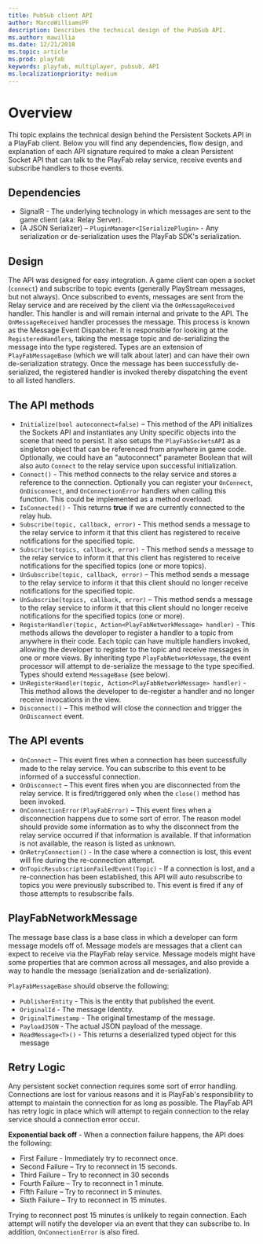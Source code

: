 ```yaml
---
title: PubSub client API
author: MarcoWilliamsPF
description: Describes the technical design of the PubSub API.
ms.author: mawillia
ms.date: 12/21/2018
ms.topic: article
ms.prod: playfab
keywords: playfab, multiplayer, pubsub, API
ms.localizationpriority: medium
---
```


# Overview

Thi topic explains the technical design behind the Persistent Sockets API in a PlayFab client. Below you will find any dependencies, flow design, and explanation of each API signature required to make a clean Persistent Socket API that can talk to the PlayFab relay service, receive events and subscribe handlers to those events.

## Dependencies

- SignalR - The underlying technology in which messages are sent to the game client (aka: Relay Server).
- (A JSON Serializer) – `PluginManager<ISerializePlugin>` - Any serialization or de-serialization uses the PlayFab SDK's serialization.

## Design

The API was designed for easy integration. A game client can open a socket (`connect`) and subscribe to topic events (generally PlayStream messages, but not always). Once subscribed to events, messages are sent from the Relay service and are received by the client via the `OnMessageReceived` handler.  This handler is and will remain internal and private to the API. The `OnMessageReceived` handler processes the message. This process is known as the Message Event Dispatcher. It is responsible for looking at the `RegisteredHandlers`, taking the message topic and de-serializing the message into the type registered. Types are an extension of `PlayFabMessageBase` (which we will talk about later) and can have their own de-serialization strategy. Once the message has been successfully de-serialized, the registered handler is invoked thereby dispatching the event to all listed handlers.

<!--
 !["Persistent Sockets API Diagram"](images/diagram.png "Persistent Sockets API Diagram")

In the diagram below you will observe a flow in which a game client can open a socket connection ( **connect** ) and subscribe to topic events (generally PlayStream messages, but not always).  Once subscribed to events, messages are sent from the Relay service and are received by the client via the **OnMessageReceived** handler.  This handler is and will remain internal and private to the API.   The OnMessageReceived handler processes the message.  This process is known as the Message Event Dispatcher.  It is responsible for looking at the RegisteredHandlers, taking the message topic and deserializing the message into the type registered.  Types are an extension of **PlayFabMessageBase** which (we will talk about later) and can have their own deserialization strategy.  Once the message has been successfully deserialized, the Handler registered is invoked therefore dispatching the event to all listed handlers.
-->

## The API methods

- `Initialize(bool autoconnect=false)` – This method of the API initializes the Sockets API and instantiates any Unity specific objects into the scene that need to persist. It also setups the `PlayFabSocketsAPI` as a singleton object that can be referenced from anywhere in game code.   Optionally, we could have an "autoconnect" parameter Boolean that will also auto `Connect` to the relay service upon successful initialization.
- `Connect()`  - This method connects to the relay service and stores a reference to the connection. Optionally you can register your `OnConnect`, `OnDisconnect`, and `OnConnectionError` handlers when calling this function. This could be implemented as a method overload.
- `IsConnected()` - This returns **true** if we are currently connected to the relay hub.
- `Subscribe(topic, callback, error)` - This method sends a message to the relay service to inform it that this client has registered to receive notifications for the specified topic.
- `Subscribe(topics, callback, error)` - This method sends a message to the relay service to inform it that this client has registered to receive notifications for the specified topics (one or more topics).  
- `UnSubscribe(topic, callback, error)` – This method sends a message to the relay service to inform it that this client should no longer receive notifications for the specified topic.
- `UnSubscribe(topics, callback, error)` – This method sends a message to the relay service to inform it that this client should no longer receive notifications for the specified topics (one or more).
- `RegisterHandler(topic, Action<PlayFabNetworkMessage> handler)` - This methods allows the developer to register a handler to a topic from anywhere in their code. Each topic can have multiple handlers invoked, allowing the developer to register to the topic and receive messages in one or more views. By inheriting type `PlayFabNetworkMessage`, the event processor will attempt to de-serialize the message to the type specified. Types should extend `MessageBase` (see below).
- `UnRegisterHandler(topic, Action<PlayFabNetworkMessage> handler)` - This method allows the developer to de-register a handler and no longer receive invocations in the view.
- `Disconnect()` – This method will close the connection and trigger the `OnDisconnect` event.


## The API events

- `OnConnect` – This event fires when a connection has been successfully made to the relay service. You can subscribe to this event to be informed of a successful connection.
- `OnDisconnect` – This event fires when you are disconnected from the relay service. It is fired/triggered only when the `close()` method has been invoked.
- `OnConnectionError(PlayFabError)` – This event fires when a disconnection happens due to some sort of error. The reason model should provide some information as to why the disconnect from the relay service occurred if that information is available. If that information is not available, the reason is listed as unknown.
- `OnRetryConnection()` - In the case where a connection is lost, this event will fire during the re-connection attempt.
- `OnTopicResubscriptionFailedEvent(Topic)` - If a connection is lost, and a re-connection has been established, this API will auto resubscribe to topics you were previously subscribed to. This event is fired if any of those attempts to resubscribe fails.

## PlayFabNetworkMessage

The message base class is a base class in which a developer can form message models off of. Message models are messages that a client can expect to receive via the PlayFab relay service. Message models might have some properties that are common across all messages, and also provide a way to handle the message (serialization and de-serialization).

`PlayFabMessageBase` should observe the following:

- `PublisherEntity` - This is the entity that published the event.
- `OriginalId` - The message Identity.
- `OriginalTimestamp` - The original timestamp of the message.
- `PayloadJSON` -  The actual JSON payload of the message.
- `ReadMessage<T>()` - This returns a deserialized typed object for this message

<!--
- Virtual OnDeserialize&lt;T&gt;(string message) – this is an override-able deserializer that by default will use playfab plugin serializer to attempt to deserialize the message into the type specified
- Virtual OnSerialize &lt;T&gt;(string message) – this is an override-able serializer that by default will use playfab plugin serializer to attempt to serialize the message from the type specified to a JSON string
- OnSerializationError - This is an event in which the serialization fails, allowing the developer full control on how to solve the problem.
</-->

## Retry Logic

Any persistent socket connection requires some sort of error handling. Connections are lost for various reasons and it is PlayFab's responsibility to attempt to maintain the connection for as long as possible. The PlayFab API has retry logic in place which will attempt to regain connection to the relay service should a connection error occur.

**Exponential back off** - When a connection failure happens, the API does the following:

- First Failure - Immediately try to reconnect once.
- Second Failure – Try to reconnect in 15 seconds.
- Third Failure – Try to reconnect in 30 seconds
- Fourth Failure – Try to reconnect in 1 minute.
- Fifth Failure – Try to reconnect in 5 minutes.
- Sixth Failure – Try to reconnect in 15 minutes.

Trying to reconnect post 15 minutes is unlikely to regain connection. Each attempt will notify the developer via an event that they can subscribe to. In addition, `OnConnectionError` is also fired.

<!--
**Focus On &amp; Focus Off -** It is possible for a game or app to go to sleep in the background.  This is a huge problem for persistent connections.  The following should happen should a focus on / off event happen.

- Focus On - If a focus off occurred and we now have a new focus on event, we should check that the connection is still open and valid.  If not we should initiate retry logic.
- Focus Off – Open Question – Should we close the connection and then reopen on focus on?
-->